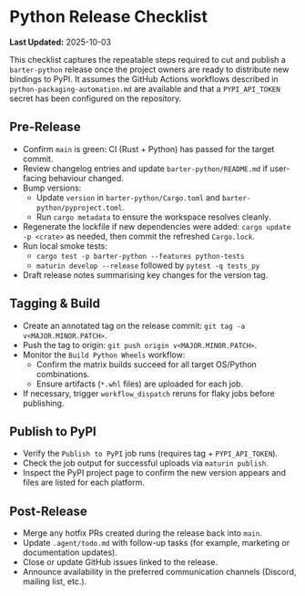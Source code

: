 # Python Release Checklist

**Last Updated:** 2025-10-03

This checklist captures the repeatable steps required to cut and publish a
`barter-python` release once the project owners are ready to distribute new
bindings to PyPI. It assumes the GitHub Actions workflows described in
`python-packaging-automation.md` are available and that a `PYPI_API_TOKEN`
secret has been configured on the repository.

## Pre-Release
- Confirm `main` is green: CI (Rust + Python) has passed for the target commit.
- Review changelog entries and update `barter-python/README.md` if user-facing
  behaviour changed.
- Bump versions:
  - Update `version` in `barter-python/Cargo.toml` and `barter-python/pyproject.toml`.
  - Run `cargo metadata` to ensure the workspace resolves cleanly.
- Regenerate the lockfile if new dependencies were added: `cargo update -p <crate>`
  as needed, then commit the refreshed `Cargo.lock`.
- Run local smoke tests:
  - `cargo test -p barter-python --features python-tests`
  - `maturin develop --release` followed by `pytest -q tests_py`
- Draft release notes summarising key changes for the version tag.

## Tagging & Build
- Create an annotated tag on the release commit: `git tag -a v<MAJOR.MINOR.PATCH>`.
- Push the tag to origin: `git push origin v<MAJOR.MINOR.PATCH>`.
- Monitor the `Build Python Wheels` workflow:
  - Confirm the matrix builds succeed for all target OS/Python combinations.
  - Ensure artifacts (`*.whl` files) are uploaded for each job.
- If necessary, trigger `workflow_dispatch` reruns for flaky jobs before
  publishing.

## Publish to PyPI
- Verify the `Publish to PyPI` job runs (requires tag + `PYPI_API_TOKEN`).
- Check the job output for successful uploads via `maturin publish`.
- Inspect the PyPI project page to confirm the new version appears and files
  are listed for each platform.

## Post-Release
- Merge any hotfix PRs created during the release back into `main`.
- Update `.agent/todo.md` with follow-up tasks (for example, marketing or
  documentation updates).
- Close or update GitHub issues linked to the release.
- Announce availability in the preferred communication channels (Discord,
  mailing list, etc.).
